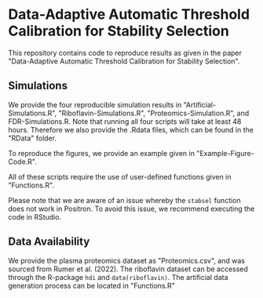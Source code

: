 # Data-Adaptive Automatic Threshold Calibration for Stability Selection
 
This repository contains code to reproduce results as given in the paper "Data-Adaptive Automatic Threshold Calibration for Stability Selection". 

## Simulations
We provide the four reproducible simulation results in "Artificial-Simulations.R", "Riboflavin-Simulations.R", "Proteomics-Simulation.R", and FDR-Simulations.R. Note that running all four scripts will take at least 48 hours. Therefore we also provide the .Rdata files, which can be found in the "RData" folder.

To reproduce the figures, we provide an example given in "Example-Figure-Code.R".

All of these scripts require the use of user-defined functions given in "Functions.R".

Please note that we are aware of an issue whereby the `stabsel` function does not work in Positron. To avoid this issue, we recommend executing the code in RStudio.


## Data Availability

We provide the plasma proteomics dataset as "Proteomics.csv", and was sourced from Rumer et al. (2022). The riboflavin dataset can be accessed through the R-package `hdi` and `data(riboflavin)`. The artificial data generation process can be located in "Functions.R"

